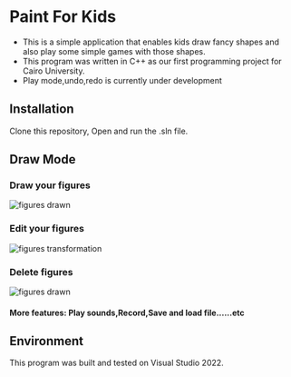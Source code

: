 # Paint For Kids

- This is a simple application that enables kids draw fancy shapes and also play some simple games with those shapes. 
- This program was written in C++ as our first programming project for Cairo University.  
- Play mode,undo,redo is currently under development
## Installation

Clone this repository, Open and run the .sln file.

## Draw Mode

### Draw your figures  
![figures drawn](https://user-images.githubusercontent.com/128514567/227213535-e72e9773-783e-4240-a7d2-7692988a0784.png)

### Edit your figures
![figures transformation ](https://user-images.githubusercontent.com/128514567/227213751-1dd5a2e3-f081-4dd4-b56b-fe1073ffb7bc.png)

### Delete figures
![figures drawn](https://user-images.githubusercontent.com/128514567/227214393-8c5413a9-1e5b-494e-87ed-692e9bfb5e0c.png)

#### More features: Play sounds,Record,Save and load file......etc


## Environment

This program was built and tested on Visual Studio 2022.
